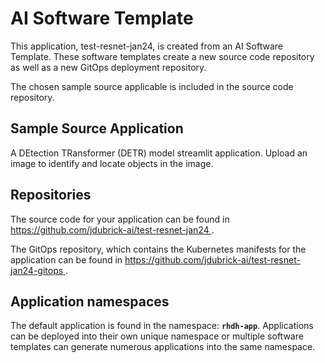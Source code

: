 # AI Software Template

This application, test-resnet-jan24, is created from an AI Software Template. These software templates create a new source code repository as well as a new GitOps deployment repository.

The chosen sample source applicable is included in the source code repository.

## Sample Source Application

A DEtection TRansformer (DETR) model streamlit application. Upload an image to identify and locate objects in the image.

## Repositories

The source code for your application can be found in [https://github.com/jdubrick-ai/test-resnet-jan24 ](https://github.com/jdubrick-ai/test-resnet-jan24 ).
 
The GitOps repository, which contains the Kubernetes manifests for the application can be found in 
[https://github.com/jdubrick-ai/test-resnet-jan24-gitops ](https://github.com/jdubrick-ai/test-resnet-jan24-gitops ). 

## Application namespaces 

The default application is found in the namespace: **`rhdh-app`**. Applications can be deployed into their own unique namespace or multiple software templates can generate numerous applications into the same namespace.
